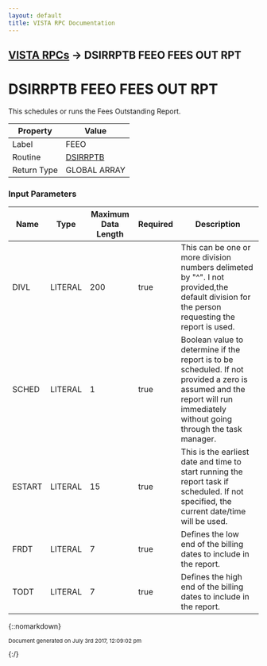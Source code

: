 ```yaml
---
layout: default
title: VISTA RPC Documentation
---
```


## [VISTA RPCs](TableOfContents) &#8594; DSIRRPTB FEEO FEES OUT RPT
# DSIRRPTB FEEO FEES OUT RPT

This schedules or runs the Fees Outstanding Report.

Property | Value
--- | ---
Label | FEEO
Routine | [DSIRRPTB](http://code.osehra.org/dox/Routine_DSIRRPTB_source.html)
Return Type | GLOBAL ARRAY


### Input Parameters

Name | Type | Maximum Data Length | Required | Description
--- | --- | --- | --- | ---
DIVL | LITERAL | 200 | true | This can be one or more division numbers delimeted by &quot;^&quot;. I not provided,the default division for the person requesting the report is used.
SCHED | LITERAL | 1 | true | Boolean value to determine if the report is to be scheduled.  If not provided a zero is assumed and the report will run immediately without going through the task manager.
ESTART | LITERAL | 15 | true | This is the earliest date and time to start running the report task if scheduled.  If not specified, the current date/time will be used. 
FRDT | LITERAL | 7 | true | Defines the low end of the billing dates to include in the report. 
TODT | LITERAL | 7 | true | Defines the high end of the billing dates to include in the report.



{::nomarkdown} <br/><p style="font-size: 11px">Document generated on July 3rd 2017, 12:09:02 pm</p>{:/}